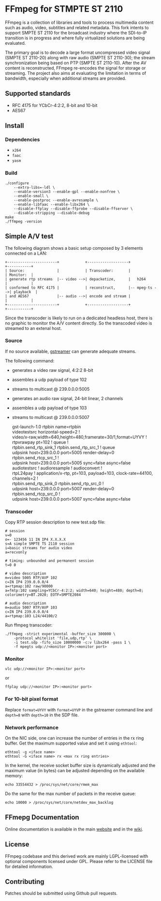 FFmpeg for STMPTE ST 2110
=========================

FFmpeg is a collection of libraries and tools to process multimedia content
such as audio, video, subtitles and related metadata. This fork intents
to support SMPTE ST 2110 for the broadcast industry where the SDI-to-IP
transition is in progress and where fully virtualized solutions are being
evaluated.

The primary goal is to decode a large format uncompressed video signal
(SMPTE ST 2110-20) along with raw audio (SMPTE ST 2110-30); the stream
synchronization being based on PTP (SMPTE ST 2110-10). After the AV
content is reconstructed, FFmpeg re-encodes the signal for storage or
streaming. The project also aims at evaluating the limitation in terms
of bandwidth, especially when additional streams are provided.

## Supported standards

* RFC 4175 for YCbCr-4:2:2, 8-bit and 10-bit
* AES67

## Install

### Dependencies

* `x264`
* `faac`
* `yasm`

### Build

	./configure
		--extra-libs=-ldl \
		--enable-version3 --enable-gpl --enable-nonfree \
		--enable-small \
		--enable-postproc --enable-avresample \
		--enable-libfaac --enable-libx264 \
		--disable-ffplay --disable-ffprobe --disable-ffserver \
		--disable-stripping --disable-debug
	make
	./ffmpeg -version

## Simple A/V test

The following diagram shows a basic setup composed by 3 elements
connected on a LAN:

	+-----------------------+            +-------------------+              +-----------+
	| Source:               |            | Transcoder:       |              | Monitor:  |
	| generate rtp streams  |-- video -->| depacketize,      |   h264       |           |
	| conformed to RFC 4175 |            | reconstruct,      |-- mpeg-ts -->| playback  |
	| and AES67             |-- audio -->| encode and stream |              |           |
	+-----------------------+            +-------------------+              +-----------+

Since the transcoder is likely to run on a dedicated headless host,
there is no graphic to monitor the A/V content directly. So the
transcoded video is streamed to an extenal host.

### Source

If no source available, [gstreamer](https://gstreamer.freedesktop.org/)
can generate adequate streams.

The following command:
* generates a video raw signal, 4:2:2 8-bit
* assembles a udp payload of type 102
* streams to multicast @ 239.0.0.0:5005
* generates an audio raw signal, 24-bit linear, 2 channels
* assembles a udp payload of type 103
* streams to multicast @ 239.0.0.0:5007


	gst-launch-1.0 rtpbin name=rtpbin \
		videotestsrc horizontal-speed=2 !  \
		video/x-raw,width=640,height=480,framerate=30/1,format=UYVY ! rtpvrawpay pt=102 ! queue ! \
		rtpbin.send_rtp_sink_1 rtpbin.send_rtp_src_1 ! queue  \
		udpsink host=239.0.0.0 port=5005 render-delay=0 rtpbin.send_rtcp_src_1 ! \
		udpsink host=239.0.0.0 port=5005 sync=false async=false \
		audiotestsrc ! audioresample ! audioconvert ! \
		rtpL24pay ! application/x-rtp, pt=103, payload=103, clock-rate=44100, channels=2 ! \
		rtpbin.send_rtp_sink_0 rtpbin.send_rtp_src_0 ! \
		udpsink host=239.0.0.0 port=5007 render-delay=0 rtpbin.send_rtcp_src_0 ! \
		udpsink host=239.0.0.0 port=5007 sync=false async=false

### Transcoder

Copy RTP session description to new test.sdp file:

	# session
	v=0
	o=- 123456 11 IN IP4 X.X.X.X
	s=A simple SMPTE TS 2110 session
	i=basic streams for audio video
	a=recvonly

	# timing: unbounded and permanent session
	t=0 0

	# video description
	m=video 5005 RTP/AVP 102
	c=IN IP4 239.0.0.0/4
	a=rtpmap:102 raw/90000
	a=fmtp:102 sampling=YCbCr-4:2:2; width=640; height=480; depth=8; colorimetry=BT.2020; EOTF=SMPTE2084

	# audio description
	m=audio 5007 RTP/AVP 103
	c=IN IP4 239.0.0.0/4
	a=rtpmap:103 L24/44100/2

Run ffmpeg transcoder:

	./ffmpeg -strict experimental -buffer_size 300000 \
		-protocol_whitelist 'file,udp,rtp' \
		-i test.sdp -fifo_size 10000000 -c:v libx264 -pass 1 \
		-f mpegts udp://<monitor IP>:<monitor port>

### Monitor

	vlc udp://<monitor IP>:<monitor port>

or

	ffplay udp://<monitor IP>:<monitor port>

### For 10-bit pixel format

Replace ``format=UYVY`` with ``format=UYVP`` in the gstreamer command
line and ``depth=8`` with ``depth=10`` in the SDP file.

### Network performance

On the NIC side, one can increase the number of entries in the rx ring
buffer. Get the maximum supported value and set it using ``ethtool``:

	ethtool -g <iface name>
	ethtool -G <iface name> rx <max rx ring entries>

In the kernel, the receive socket buffer size is dynamically adjusted
and the maximum value (in bytes) can be adjusted depending on the available
memory:

	echo 33554432 > /proc/sys/net/core/rmem_max

Do the same for the max number of packets in the receive queue:

	echo 10000 > /proc/sys/net/core/netdev_max_backlog

## FFmepg Documentation

Online documentation is available in the main [website](https://ffmpeg.org)
and in the [wiki](https://trac.ffmpeg.org).

## License

FFmpeg codebase and this derived work are mainly LGPL-licensed with
optional components licensed under GPL. Please refer to the LICENSE file
for detailed information.

## Contributing

Patches should be submitted using Github pull requests.

